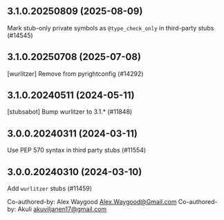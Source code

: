 ## 3.1.0.20250809 (2025-08-09)

Mark stub-only private symbols as `@type_check_only` in third-party stubs (#14545)

## 3.1.0.20250708 (2025-07-08)

[wurlitzer] Remove from pyrightconfig (#14292)

## 3.1.0.20240511 (2024-05-11)

[stubsabot] Bump wurlitzer to 3.1.* (#11848)

## 3.0.0.20240311 (2024-03-11)

Use PEP 570 syntax in third party stubs (#11554)

## 3.0.0.20240310 (2024-03-10)

Add `wurlitzer` stubs (#11459)

Co-authored-by: Alex Waygood <Alex.Waygood@Gmail.com>
Co-authored-by: Akuli <akuviljanen17@gmail.com>

